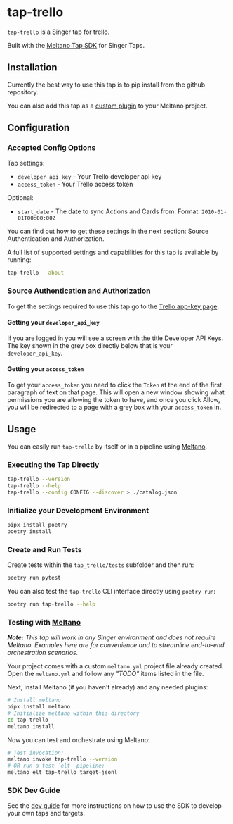 # tap-trello

`tap-trello` is a Singer tap for trello.

Built with the [Meltano Tap SDK](https://sdk.meltano.com) for Singer Taps.

## Installation

Currently the best way to use this tap is to pip install from the github repository.

You can also add this tap as a [custom plugin](https://docs.meltano.com/concepts/plugins#custom-plugins) to your Meltano project.

## Configuration

### Accepted Config Options

Tap settings:

- `developer_api_key` - Your Trello developer api key
- `access_token` - Your Trello access token

Optional:

- `start_date` - The date to sync Actions and Cards from. Format: `2010-01-01T00:00:00Z`

You can find out how to get these settings in the next section: Source Authentication and Authorization.

A full list of supported settings and capabilities for this
tap is available by running:

```bash
tap-trello --about
```

### Source Authentication and Authorization

To get the settings required to use this tap go to the [Trello app-key page](https://trello.com/app-key).

#### Getting your `developer_api_key`

If you are logged in you will see a screen with the title Developer API Keys. The key shown in the grey box directly below that is your `developer_api_key`.

#### Getting your `access_token`

To get your `access_token` you need to click the `Token` at the end of the first paragraph of text on that page. This will open a new window showing what permissions you are allowing the token to have, and once you click Allow, you will be redirected to a page with a grey box with your `access_token` in.

## Usage

You can easily run `tap-trello` by itself or in a pipeline using [Meltano](https://meltano.com/).

### Executing the Tap Directly

```bash
tap-trello --version
tap-trello --help
tap-trello --config CONFIG --discover > ./catalog.json
```

### Initialize your Development Environment

```bash
pipx install poetry
poetry install
```

### Create and Run Tests

Create tests within the `tap_trello/tests` subfolder and
  then run:

```bash
poetry run pytest
```

You can also test the `tap-trello` CLI interface directly using `poetry run`:

```bash
poetry run tap-trello --help
```

### Testing with [Meltano](https://www.meltano.com)

_**Note:** This tap will work in any Singer environment and does not require Meltano.
Examples here are for convenience and to streamline end-to-end orchestration scenarios._

Your project comes with a custom `meltano.yml` project file already created. Open the `meltano.yml` and follow any _"TODO"_ items listed in
the file.

Next, install Meltano (if you haven't already) and any needed plugins:

```bash
# Install meltano
pipx install meltano
# Initialize meltano within this directory
cd tap-trello
meltano install
```

Now you can test and orchestrate using Meltano:

```bash
# Test invocation:
meltano invoke tap-trello --version
# OR run a test `elt` pipeline:
meltano elt tap-trello target-jsonl
```

### SDK Dev Guide

See the [dev guide](https://sdk.meltano.com/en/latest/dev_guide.html) for more instructions on how to use the SDK to
develop your own taps and targets.
